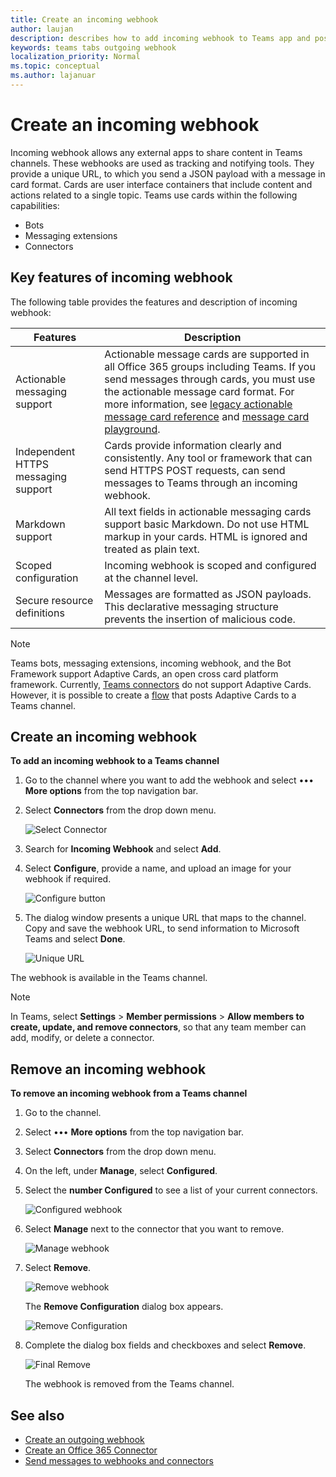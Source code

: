 ```yaml
---
title: Create an incoming webhook
author: laujan
description: describes how to add incoming webhook to Teams app and post external requests to Teams with incoming webhooks
keywords: teams tabs outgoing webhook
localization_priority: Normal
ms.topic: conceptual
ms.author: lajanuar
---
```


# Create an incoming webhook

Incoming webhook allows any external apps to share content in Teams channels. These webhooks are used as tracking and notifying tools. They provide a unique URL, to which you send a JSON payload with a message in card format. Cards are user interface containers that include content and actions related to a single topic. Teams use cards within the following capabilities:

* Bots
* Messaging extensions
* Connectors

## Key features of incoming webhook

The following table provides the features and description of incoming webhook:

| Features | Description |
| ------- | ----------- |
|Actionable messaging support|Actionable message cards are supported in all Office 365 groups including Teams. If you send messages through cards, you must use the actionable message card format. For more information, see [legacy actionable message card reference](/outlook/actionable-messages/message-card-reference) and [message card playground](https://messagecardplayground.azurewebsites.net).|
|Independent HTTPS messaging support|Cards provide information clearly and consistently. Any tool or framework that can send HTTPS POST requests, can send messages to Teams through an incoming webhook.|
|Markdown support|All text fields in actionable messaging cards support basic Markdown. Do not use HTML markup in your cards. HTML is ignored and treated as plain text.|
|Scoped configuration|Incoming webhook is scoped and configured at the channel level.|
|Secure resource definitions|Messages are formatted as JSON payloads. This declarative messaging structure prevents the insertion of malicious code.|

> [!NOTE]
> Teams bots, messaging extensions, incoming webhook, and the Bot Framework support Adaptive Cards, an open cross card platform framework. Currently, [Teams connectors](../../webhooks-and-connectors/how-to/connectors-creating.md) do not support Adaptive Cards. However, it is possible to create a [flow](https://flow.microsoft.com/blog/microsoft-flow-in-microsoft-teams/) that posts Adaptive Cards to a Teams channel.

## Create an incoming webhook

**To add an incoming webhook to a Teams channel**

1. Go to the channel where you want to add the webhook and select &#8226;&#8226;&#8226; **More options** from the top navigation bar.
1. Select **Connectors** from the drop down menu.

    ![Select Connector](~/assets/images/connectors.png)

1. Search for **Incoming Webhook** and select **Add**.
1. Select **Configure**, provide a name, and upload an image for your webhook if required.

    ![Configure button](~/assets/images/configure.png)

1. The dialog window presents a unique URL that maps to the channel. Copy and save the webhook URL, to send information to Microsoft Teams and select **Done**.

    ![Unique URL](~/assets/images/url.png)

The webhook is available in the Teams channel.

> [!NOTE]
> In Teams, select **Settings** > **Member permissions** > **Allow members to create, update, and remove connectors**, so that any team member can add, modify, or delete a connector.

## Remove an incoming webhook

**To remove an incoming webhook from a Teams channel**

1. Go to the channel.
1. Select &#8226;&#8226;&#8226; **More options** from the top navigation bar.
1. Select **Connectors** from the drop down menu.
1. On the left, under **Manage**, select **Configured**.
1. Select the **number Configured** to see a list of your current connectors.

    ![Configured webhook](~/assets/images/configured.png)

1. Select **Manage** next to the connector that you want to remove.

    ![Manage webhook](~/assets/images/manage.png)

1. Select **Remove**.

    ![Remove webhook](~/assets/images/remove.png)

    The **Remove Configuration** dialog box appears.

    ![Remove Configuration](~/assets/images/removeconfiguration.png)

8. Complete the dialog box fields and checkboxes and select **Remove**.

    ![Final Remove](~/assets/images/finalremove.png)

    The webhook is removed from the Teams channel.

## See also

* [Create an outgoing webhook](~/webhooks-and-connectors/how-to/add-outgoing-webhook.md)
* [Create an Office 365 Connector](~/webhooks-and-connectors/how-to/connectors-creating.md)
* [Send messages to webhooks and connectors](~/webhooks-and-connectors/how-to/connectors-using.md)

